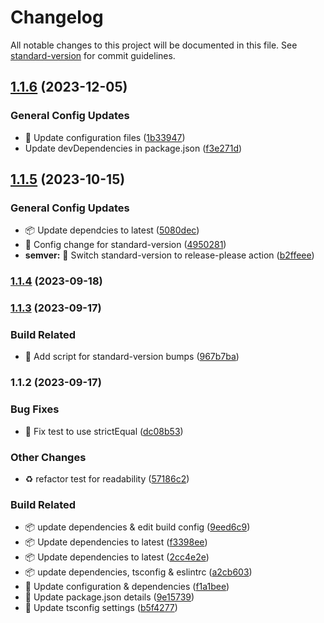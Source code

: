 # Changelog

All notable changes to this project will be documented in this file. See [standard-version](https://github.com/conventional-changelog/standard-version) for commit guidelines.

## [1.1.6](https://github.com/tsdevau/codewars-kata-solutions/compare/v1.1.5...v1.1.6) (2023-12-05)


### General Config Updates

* 🔧 Update configuration files ([1b33947](https://github.com/tsdevau/codewars-kata-solutions/commit/1b339475ff3e8af4ecee5a639d0f53f5e7feb8e2))
* Update devDependencies in package.json ([f3e271d](https://github.com/tsdevau/codewars-kata-solutions/commit/f3e271d0c7f838f4391415aa81cb021a634f18f9))

## [1.1.5](https://github.com/tsdevau/codewars-kata-solutions/compare/v1.1.4...v1.1.5) (2023-10-15)


### General Config Updates

* 📦 Update dependcies to latest ([5080dec](https://github.com/tsdevau/codewars-kata-solutions/commit/5080dec2220888b6205f65f6ef254673decdf609))
* 🔧 Config change for standard-version ([4950281](https://github.com/tsdevau/codewars-kata-solutions/commit/49502815a6d8f325b0f103bc2a521a4d4c1710d7))
* **semver:** 🔧 Switch standard-version to release-please action ([b2ffeee](https://github.com/tsdevau/codewars-kata-solutions/commit/b2ffeee04591414b42a951b423097b1742339031))

### [1.1.4](https://github.com/tsdevau/codewars-kata-solutions/compare/v1.1.3...v1.1.4) (2023-09-18)

### [1.1.3](https://github.com/tsdevau/codewars-kata-solutions/compare/v1.1.2...v1.1.3) (2023-09-17)


### Build Related

* 🔨 Add script for standard-version bumps ([967b7ba](https://github.com/tsdevau/codewars-kata-solutions/commit/967b7ba29714351ac0e58f53455cce4d22ffe9d0))

### 1.1.2 (2023-09-17)


### Bug Fixes

* 🐛 Fix test to use strictEqual ([dc08b53](https://github.com/tsdevau/codewars-kata-solutions/commit/dc08b53c80961cfe085b35934092d539fb97aef2))


### Other Changes

* ♻️ refactor test for readability ([57186c2](https://github.com/tsdevau/codewars-kata-solutions/commit/57186c217b0cf850cdadaaa0cee3fc0de3da508c))


### Build Related

* 📦️ update dependencies & edit build config ([9eed6c9](https://github.com/tsdevau/codewars-kata-solutions/commit/9eed6c96c19d2bba3efca51f6ea83a528203d41c))
* 📦 Update dependencies to latest ([f3398ee](https://github.com/tsdevau/codewars-kata-solutions/commit/f3398eeec2cd49080e46ced0deb93f1367707fab))
* 📦 Update dependencies to latest ([2cc4e2e](https://github.com/tsdevau/codewars-kata-solutions/commit/2cc4e2e1a40a34dbbb9fc2b64f5467ca4b76603e))
* 📦️ update dependencies, tsconfig & eslintrc ([a2cb603](https://github.com/tsdevau/codewars-kata-solutions/commit/a2cb603e1a4c95d5e6a7a189624d71be149d7564))
* 🔧 Update configuration & dependencies ([f1a1bee](https://github.com/tsdevau/codewars-kata-solutions/commit/f1a1bee1dfe1aa32228eef2d90eb50ec08561ba5))
* 🔧 Update package.json details ([9e15739](https://github.com/tsdevau/codewars-kata-solutions/commit/9e1573994adb9b5d51e9cbf023b44943ad7b2b74))
* 🔧 Update tsconfig settings ([b5f4277](https://github.com/tsdevau/codewars-kata-solutions/commit/b5f4277eb0044b564a7f7b733f2790d61eee438b))
